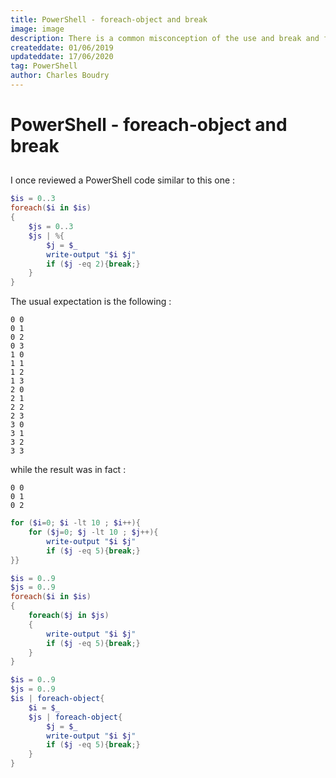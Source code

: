 ```yaml
---
title: PowerShell - foreach-object and break 
image: image
description: There is a common misconception of the use and break and foreach-object.
createddate: 01/06/2019
updateddate: 17/06/2020
tag: PowerShell
author: Charles Boudry
---
```


# PowerShell - foreach-object and break

## 
I once reviewed a PowerShell code similar to this one :
```powershell
$is = 0..3
foreach($i in $is)
{
	$js = 0..3
	$js | %{
		$j = $_
		write-output "$i $j"
		if ($j -eq 2){break;}
	}
}
```
The usual expectation is the following :
```text
0 0
0 1
0 2
0 3
1 0
1 1
1 2
1 3
2 0
2 1
2 2
2 3
3 0
3 1
3 2
3 3
```
while the result was in fact : 
```text
0 0
0 1
0 2
```


```powershell
for ($i=0; $i -lt 10 ; $i++){
	for ($j=0; $j -lt 10 ; $j++){
		write-output "$i $j"
		if ($j -eq 5){break;}
}}
```

```powershell
$is = 0..9
$js = 0..9
foreach($i in $is)
{
	foreach($j in $js)
	{
		write-output "$i $j"
		if ($j -eq 5){break;}
	}
}
```





```powershell
$is = 0..9
$js = 0..9
$is | foreach-object{
    $i = $_
	$js | foreach-object{
		$j = $_
		write-output "$i $j"
		if ($j -eq 5){break;}
	}
}
```
